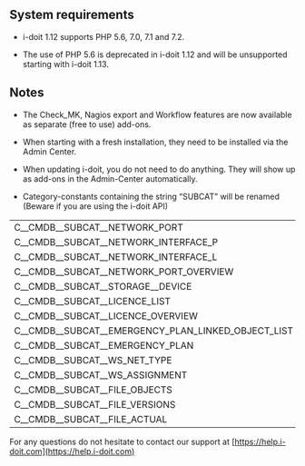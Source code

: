 System requirements
-------------------

*   i-doit 1.12 supports PHP 5.6, 7.0, 7.1 and 7.2.
    
*   The use of PHP 5.6 is deprecated in i-doit 1.12 and will be unsupported starting with i-doit 1.13.
    

Notes
-----

*   The Check\_MK, Nagios export and Workflow features are now available as separate (free to use) add-ons.
    

*   When starting with a fresh installation, they need to be installed via the Admin Center.
    
*   When updating i-doit, you do not need to do anything. They will show up as add-ons in the Admin-Center automatically.
    

*   Category-constants containing the string “SUBCAT” will be renamed (Beware if you are using the i-doit API)  
      
    

|     |     |
| --- | --- |
| C\_\_CMDB\_\_SUBCAT\_\_NETWORK\_PORT | C\_\_CATG\_\_NETWORK\_PORT |
| C\_\_CMDB\_\_SUBCAT\_\_NETWORK\_INTERFACE\_P | C\_\_CATG\_\_NETWORK\_INTERFACE |
| C\_\_CMDB\_\_SUBCAT\_\_NETWORK\_INTERFACE\_L | C\_\_CATG\_\_NETWORK\_LOG\_PORT |
| C\_\_CMDB\_\_SUBCAT\_\_NETWORK\_PORT\_OVERVIEW | C\_\_CATG\_\_NETWORK\_PORT\_OVERVIEW |
| C\_\_CMDB\_\_SUBCAT\_\_STORAGE\_\_DEVICE | C\_\_CATG\_\_STORAGE\_DEVICE |
| C\_\_CMDB\_\_SUBCAT\_\_LICENCE\_LIST | C\_\_CATS\_\_LICENCE\_LIST |
| C\_\_CMDB\_\_SUBCAT\_\_LICENCE\_OVERVIEW | C\_\_CATS\_\_LICENCE\_OVERVIEW |
| C\_\_CMDB\_\_SUBCAT\_\_EMERGENCY\_PLAN\_LINKED\_OBJECT\_LIST | C\_\_CATS\_\_EMERGENCY\_PLAN\_LINKED\_OBJECTS |
| C\_\_CMDB\_\_SUBCAT\_\_EMERGENCY\_PLAN | C\_\_CATS\_\_EMERGENCY\_PLAN\_ATTRIBUTE |
| C\_\_CMDB\_\_SUBCAT\_\_WS\_NET\_TYPE | C\_\_CATS\_\_WS\_NET\_TYPE |
| C\_\_CMDB\_\_SUBCAT\_\_WS\_ASSIGNMENT | C\_\_CATS\_\_WS\_ASSIGNMENT |
| C\_\_CMDB\_\_SUBCAT\_\_FILE\_OBJECTS | C\_\_CATS\_\_FILE\_OBJECTS |
| C\_\_CMDB\_\_SUBCAT\_\_FILE\_VERSIONS | C\_\_CATS\_\_FILE\_VERSIONS |
| C\_\_CMDB\_\_SUBCAT\_\_FILE\_ACTUAL | C\_\_CATS\_\_FILE\_ACTUAL |

For any questions do not hesitate to contact our support at [https://help.i-doit.com](https://help.i-doit.com)